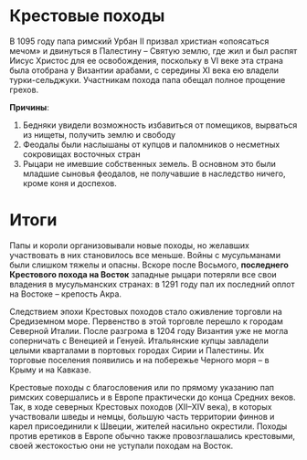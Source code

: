 # Крестовые походы
В 1095 году папа римский Урбан II призвал христиан «опоясаться мечом» и двинуться в Палестину – Святую землю, где жил и был распят Иисус Христос для ее освобождения, поскольку в VI веке эта страна была отобрана у Византии арабами, с середины XI века ею владели турки-сельджуки. Участникам похода папа обещал полное прощение грехов.

**Причины**:
1. Бедняки увидели возможность избавиться от помещиков, вырваться из нищеты, получить землю и свободу
2. Феодалы были наслышаны от купцов и паломников о несметных сокровищах восточных стран
3. Рыцари не имевшие собственных земель. В основном это были младшие сыновья феодалов, не получавшие в наследство ничего, кроме коня и доспехов.

# Итоги
Папы и короли организовывали новые походы, но желавших участвовать в них становилось все меньше. Войны с мусульманами были слишком тяжелы и опасны. Вскоре после Восьмого, **последнего Крестового похода на Восток** западные рыцари потеряли все свои владения в мусульманских странах: в 1291 году пал их последний оплот на Востоке – крепость Акра.

Следствием эпохи Крестовых походов стало оживление торговли на Средиземном море. Первенство в этой торговле перешло к городам Северной Италии. После разгрома в 1204 году Византия уже не могла соперничать с Венецией и Генуей. Итальянские купцы завладели целыми кварталами в портовых городах Сирии и Палестины. Их торговые поселения появились и на побережье Черного моря – в Крыму и на Кавказе.

Крестовые походы с благословения или по прямому указанию пап римских совершались и в Европе практически до конца Средних веков. Так, в ходе северных Крестовых походов (XII–XIV века), в которых участвовали шведы и немцы, большую часть территории финнов и карел присоединили к Швеции, жителей насильно окрестили. Походы против еретиков в Европе обычно также провозглашались крестовыми, своей жестокостью они не уступали походам на Восток.